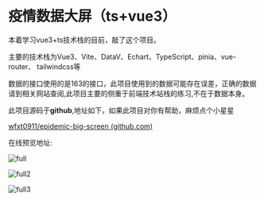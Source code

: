 # 疫情数据大屏（ts+vue3）

本着学习vue3+ts技术栈的目前，敲了这个项目。

主要的技术栈为Vue3、Vite、DataV、Echart、TypeScript、pinia、vue-router、 tailwindcss等

数据的接口使用的是163的接口，此项目使用到的数据可能存在误差，正确的数据请到相关网站查阅,此项目主要的侧重于前端技术站栈的练习,不在于数据本身。

此项目源码于**github**,地址如下，如果此项目对你有帮助，麻烦点个小星星

[wfxt0911/epidemic-big-screen (github.com)](https://github.com/wfxt0911/epidemic-big-screen)

在线预览地址:

[epidemic.zclub.top]: epidemic.zclub.top



![full](E:\桌面\md\full.png)

![full2](E:\桌面\md\full2.png)

![full3](E:\桌面\md\full3.png)

